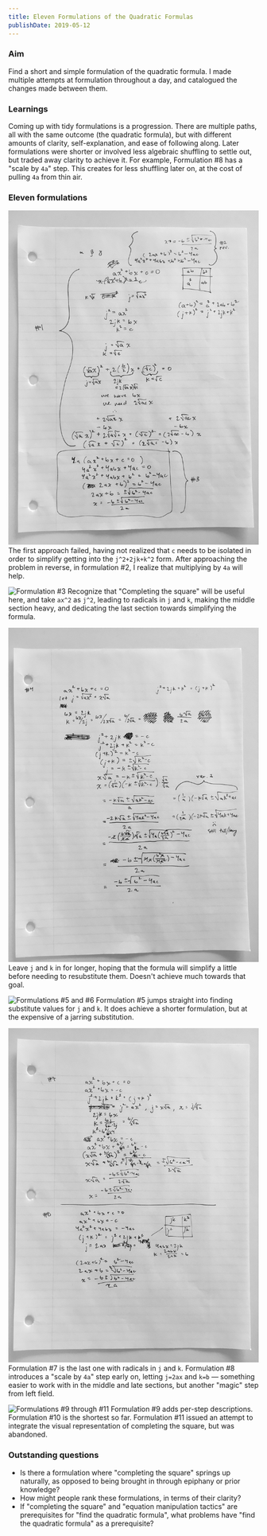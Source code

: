 ```yaml
---
title: Eleven Formulations of the Quadratic Formulas
publishDate: 2019-05-12
---
```


### Aim
Find a short and simple formulation of the quadratic formula. I made multiple attempts at formulation throughout a day, and catalogued the changes made between them.

### Learnings
Coming up with tidy formulations is a progression. There are multiple paths, all with the same outcome (the quadratic formula), but with different amounts of clarity, self-explanation, and ease of following along. Later formulations were shorter or involved less algebraic shuffling to settle out, but traded away clarity to achieve it. For example, Formulation #8 has a "scale by `4a`" step. This creates for less shuffling later on, at the cost of pulling `4a` from thin air.

### Eleven formulations
![Formulations #1 and #2](images/page-1.jpg)
The first approach failed, having not realized that `c` needs to be isolated in order to simplify getting into the `j^2+2jk+k^2` form. After approaching the problem in reverse, in formulation #2, I realize that multiplying by `4a` will help.

![Formulation #3](images/page-2.jpg)
Recognize that "Completing the square" will be useful here, and take `ax^2` as `j^2`, leading to radicals in `j` and `k`, making the middle section heavy, and dedicating the last section towards simplifying the formula.

![Formuluation #4](images/page-3.jpg)
Leave `j` and `k` in for longer, hoping that the formula will simplify a little before needing to resubstitute them. Doesn't achieve much towards that goal.

![Formulations #5 and #6](images/page-4.jpg)
Formulation #5 jumps straight into finding substitute values for `j` and `k`. It does achieve a shorter formulation, but at the expensive of a jarring substitution.

![Formulations #7 and #8](images/page-5.jpg)
Formulation #7 is the last one with radicals in `j` and `k`. Formulation #8 introduces a "scale by `4a`" step early on, letting `j=2ax` and `k=b` — something easier to work with in the middle and late sections, but another "magic" step from left field.

![Formulations #9 through #11](images/page-6.jpg)
Formulation #9 adds per-step descriptions. Formulation #10 is the shortest so far. Formulation #11 issued an attempt to integrate the visual representation of completing the square, but was abandoned.

### Outstanding questions
* Is there a formulation where "completing the square" springs up naturally, as opposed to being brought in through epiphany or prior knowledge?
* How might people rank these formulations, in terms of their clarity?
* If "completing the square" and "equation manipulation tactics" are prerequisites for "find the quadratic formula", what problems have "find the quadratic formula" as a prerequisite?

